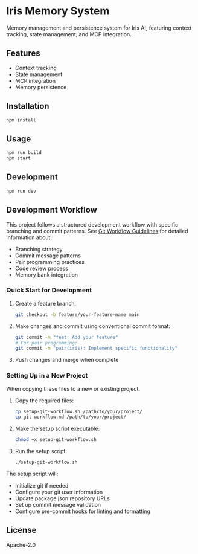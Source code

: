 # Iris Memory System

Memory management and persistence system for Iris AI, featuring context tracking, state management, and MCP integration.

## Features

- Context tracking
- State management
- MCP integration
- Memory persistence

## Installation

```bash
npm install
```

## Usage

```bash
npm run build
npm start
```

## Development

```bash
npm run dev
```

## Development Workflow

This project follows a structured development workflow with specific branching and commit patterns. See [Git Workflow Guidelines](git-workflow.md) for detailed information about:

- Branching strategy
- Commit message patterns
- Pair programming practices
- Code review process
- Memory bank integration

### Quick Start for Development

1. Create a feature branch:
   ```bash
   git checkout -b feature/your-feature-name main
   ```

2. Make changes and commit using conventional commit format:
   ```bash
   git commit -m "feat: Add your feature"
   # For pair programming:
   git commit -m "pair(iris): Implement specific functionality"
   ```

3. Push changes and merge when complete

### Setting Up in a New Project

When copying these files to a new or existing project:

1. Copy the required files:
   ```bash
   cp setup-git-workflow.sh /path/to/your/project/
   cp git-workflow.md /path/to/your/project/
   ```

2. Make the setup script executable:
   ```bash
   chmod +x setup-git-workflow.sh
   ```

3. Run the setup script:
   ```bash
   ./setup-git-workflow.sh
   ```

The setup script will:
- Initialize git if needed
- Configure your git user information
- Update package.json repository URLs
- Set up commit message validation
- Configure pre-commit hooks for linting and formatting

## License

Apache-2.0